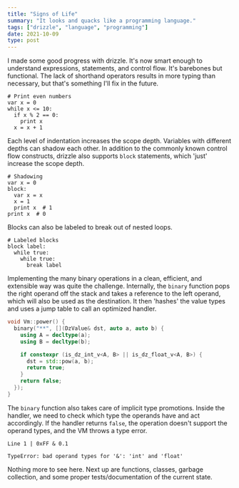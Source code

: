```yaml
---
title: "Signs of Life"
summary: "It looks and quacks like a programming language."
tags: ["drizzle", "language", "programming"]
date: 2021-10-09
type: post
---
```

I made some good progress with drizzle. It's now smart enough to understand expressions, statements, and control flow. It's barebones but functional. The lack of shorthand operators results in more typing than necessary, but that's something I'll fix in the future.

```drizzle
# Print even numbers
var x = 0
while x <= 10:
  if x % 2 == 0:
    print x
  x = x + 1
```

Each level of indentation increases the scope depth. Variables with different depths can shadow each other. In addition to the commonly known control flow constructs, drizzle also supports `block` statements, which 'just' increase the scope depth.

```drizzle
# Shadowing
var x = 0
block:
  var x = x
  x = 1
  print x  # 1
print x  # 0
```

Blocks can also be labeled to break out of nested loops.

```drizzle
# Labeled blocks
block label:
  while true:
    while true:
      break label
```

Implementing the many binary operations in a clean, efficient, and extensible way was quite the challenge. Internally, the `binary` function pops the right operand off the stack and takes a reference to the left operand, which will also be used as the destination. It then 'hashes' the value types and uses a jump table to call an optimized handler.

```cpp
void Vm::power() {
  binary("**", [](DzValue& dst, auto a, auto b) {
    using A = decltype(a);
    using B = decltype(b);

    if constexpr (is_dz_int_v<A, B> || is_dz_float_v<A, B>) {
      dst = std::pow(a, b);
      return true;
    }
    return false;
  });
}
```

The `binary` function also takes care of implicit type promotions. Inside the handler, we need to check which type the operands have and act accordingly. If the handler returns `false`, the operation doesn't support the operand types, and the VM throws a type error.

```error
Line 1 | 0xFF & 0.1

TypeError: bad operand types for '&': 'int' and 'float'
```

Nothing more to see here. Next up are functions, classes, garbage collection, and some proper tests/documentation of the current state.
